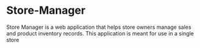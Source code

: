 # Store-Manager
Store Manager is a web application that helps store owners manage sales and product inventory records. This application is meant for use in a single store